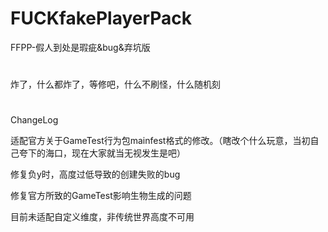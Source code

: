 # FUCKfakePlayerPack
FFPP-假人到处是瑕疵&amp;bug&amp;弃坑版

#

炸了，什么都炸了，等修吧，什么不刷怪，什么随机刻


#
ChangeLog

适配官方关于GameTest行为包mainfest格式的修改。（瞎改个什么玩意，当初自己夸下的海口，现在大家就当无视发生是吧）

修复负y时，高度过低导致的创建失败的bug

修复官方所致的GameTest影响生物生成的问题

目前未适配自定义维度，非传统世界高度不可用
